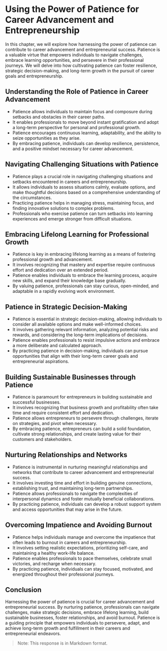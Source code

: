 Using the Power of Patience for Career Advancement and Entrepreneurship
================================================================================

In this chapter, we will explore how harnessing the power of patience can contribute to career advancement and entrepreneurial success. Patience is a valuable virtue that empowers individuals to navigate challenges, embrace learning opportunities, and persevere in their professional journeys. We will delve into how cultivating patience can foster resilience, strategic decision-making, and long-term growth in the pursuit of career goals and entrepreneurship.

**Understanding the Role of Patience in Career Advancement**
------------------------------------------------------------

* Patience allows individuals to maintain focus and composure during setbacks and obstacles in their career paths.
* It enables professionals to move beyond instant gratification and adopt a long-term perspective for personal and professional growth.
* Patience encourages continuous learning, adaptability, and the ability to seize opportunities as they arise.
* By embracing patience, individuals can develop resilience, persistence, and a positive mindset necessary for career advancement.

**Navigating Challenging Situations with Patience**
---------------------------------------------------

* Patience plays a crucial role in navigating challenging situations and setbacks encountered in careers and entrepreneurship.
* It allows individuals to assess situations calmly, evaluate options, and make thoughtful decisions based on a comprehensive understanding of the circumstances.
* Practicing patience helps in managing stress, maintaining focus, and finding innovative solutions to complex problems.
* Professionals who exercise patience can turn setbacks into learning experiences and emerge stronger from difficult situations.

**Embracing Lifelong Learning for Professional Growth**
-------------------------------------------------------

* Patience is key in embracing lifelong learning as a means of fostering professional growth and advancement.
* It involves recognizing that mastery and expertise require continuous effort and dedication over an extended period.
* Patience enables individuals to embrace the learning process, acquire new skills, and expand their knowledge base gradually.
* By valuing patience, professionals can stay curious, open-minded, and adaptable in a rapidly evolving work environment.

**Patience in Strategic Decision-Making**
-----------------------------------------

* Patience is essential in strategic decision-making, allowing individuals to consider all available options and make well-informed choices.
* It involves gathering relevant information, analyzing potential risks and rewards, and considering the long-term implications of decisions.
* Patience enables professionals to resist impulsive actions and embrace a more deliberate and calculated approach.
* By practicing patience in decision-making, individuals can pursue opportunities that align with their long-term career goals and entrepreneurial aspirations.

**Building Sustainable Businesses through Patience**
----------------------------------------------------

* Patience is paramount for entrepreneurs in building sustainable and successful businesses.
* It involves recognizing that business growth and profitability often take time and require consistent effort and dedication.
* Patience allows entrepreneurs to persevere through challenges, iterate on strategies, and pivot when necessary.
* By embracing patience, entrepreneurs can build a solid foundation, cultivate strong relationships, and create lasting value for their customers and stakeholders.

**Nurturing Relationships and Networks**
----------------------------------------

* Patience is instrumental in nurturing meaningful relationships and networks that contribute to career advancement and entrepreneurial success.
* It involves investing time and effort in building genuine connections, establishing trust, and maintaining long-term partnerships.
* Patience allows professionals to navigate the complexities of interpersonal dynamics and foster mutually beneficial collaborations.
* By practicing patience, individuals can develop a robust support system and access opportunities that may arise in the future.

**Overcoming Impatience and Avoiding Burnout**
----------------------------------------------

* Patience helps individuals manage and overcome the impatience that often leads to burnout in careers and entrepreneurship.
* It involves setting realistic expectations, prioritizing self-care, and maintaining a healthy work-life balance.
* Patience enables professionals to pace themselves, celebrate small victories, and recharge when necessary.
* By practicing patience, individuals can stay focused, motivated, and energized throughout their professional journeys.

**Conclusion**
--------------

Harnessing the power of patience is crucial for career advancement and entrepreneurial success. By nurturing patience, professionals can navigate challenges, make strategic decisions, embrace lifelong learning, build sustainable businesses, foster relationships, and avoid burnout. Patience is a guiding principle that empowers individuals to persevere, adapt, and achieve long-term growth and fulfillment in their careers and entrepreneurial endeavors.
> Note: This response is in Markdown format.
